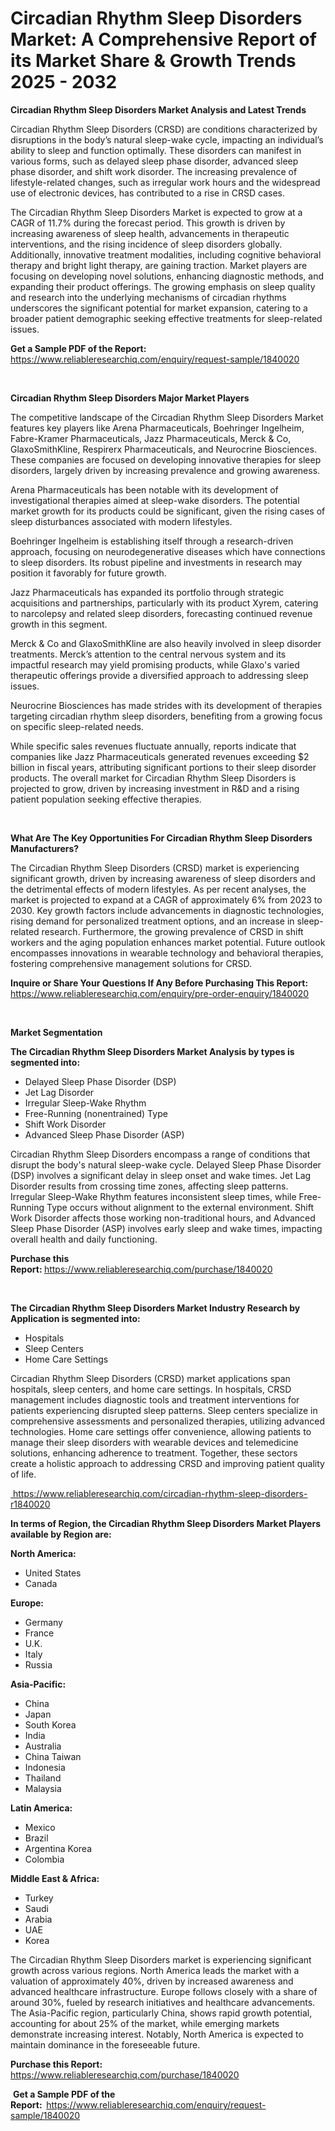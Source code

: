 <p><h1>Circadian Rhythm Sleep Disorders Market: A Comprehensive Report of its Market Share & Growth Trends 2025 - 2032</h1></p><p><strong>Circadian Rhythm Sleep Disorders Market Analysis and Latest Trends</strong></p>
<p><p>Circadian Rhythm Sleep Disorders (CRSD) are conditions characterized by disruptions in the body’s natural sleep-wake cycle, impacting an individual’s ability to sleep and function optimally. These disorders can manifest in various forms, such as delayed sleep phase disorder, advanced sleep phase disorder, and shift work disorder. The increasing prevalence of lifestyle-related changes, such as irregular work hours and the widespread use of electronic devices, has contributed to a rise in CRSD cases.</p><p>The Circadian Rhythm Sleep Disorders Market is expected to grow at a CAGR of 11.7% during the forecast period. This growth is driven by increasing awareness of sleep health, advancements in therapeutic interventions, and the rising incidence of sleep disorders globally. Additionally, innovative treatment modalities, including cognitive behavioral therapy and bright light therapy, are gaining traction. Market players are focusing on developing novel solutions, enhancing diagnostic methods, and expanding their product offerings. The growing emphasis on sleep quality and research into the underlying mechanisms of circadian rhythms underscores the significant potential for market expansion, catering to a broader patient demographic seeking effective treatments for sleep-related issues.</p></p>
<p><strong>Get a Sample PDF of the Report:&nbsp;</strong> <a href="https://www.reliableresearchiq.com/enquiry/request-sample/1840020?utm_campaign=3384&utm_medium=2&utm_source=Github&utm_content=ia&utm_term=13042025&utm_id=circadian-rhythm-sleep-disorders">https://www.reliableresearchiq.com/enquiry/request-sample/1840020</a></p>
<p>&nbsp;</p>
<p><strong>Circadian Rhythm Sleep Disorders Major Market Players</strong></p>
<p><p>The competitive landscape of the Circadian Rhythm Sleep Disorders Market features key players like Arena Pharmaceuticals, Boehringer Ingelheim, Fabre-Kramer Pharmaceuticals, Jazz Pharmaceuticals, Merck & Co, GlaxoSmithKline, Respirerx Pharmaceuticals, and Neurocrine Biosciences. These companies are focused on developing innovative therapies for sleep disorders, largely driven by increasing prevalence and growing awareness.</p><p>Arena Pharmaceuticals has been notable with its development of investigational therapies aimed at sleep-wake disorders. The potential market growth for its products could be significant, given the rising cases of sleep disturbances associated with modern lifestyles. </p><p>Boehringer Ingelheim is establishing itself through a research-driven approach, focusing on neurodegenerative diseases which have connections to sleep disorders. Its robust pipeline and investments in research may position it favorably for future growth.</p><p>Jazz Pharmaceuticals has expanded its portfolio through strategic acquisitions and partnerships, particularly with its product Xyrem, catering to narcolepsy and related sleep disorders, forecasting continued revenue growth in this segment.</p><p>Merck & Co and GlaxoSmithKline are also heavily involved in sleep disorder treatments. Merck’s attention to the central nervous system and its impactful research may yield promising products, while Glaxo's varied therapeutic offerings provide a diversified approach to addressing sleep issues.</p><p>Neurocrine Biosciences has made strides with its development of therapies targeting circadian rhythm sleep disorders, benefiting from a growing focus on specific sleep-related needs.</p><p>While specific sales revenues fluctuate annually, reports indicate that companies like Jazz Pharmaceuticals generated revenues exceeding $2 billion in fiscal years, attributing significant portions to their sleep disorder products. The overall market for Circadian Rhythm Sleep Disorders is projected to grow, driven by increasing investment in R&D and a rising patient population seeking effective therapies.</p></p>
<p>&nbsp;</p>
<p><strong>What Are The Key Opportunities For Circadian Rhythm Sleep Disorders Manufacturers?</strong></p>
<p><p>The Circadian Rhythm Sleep Disorders (CRSD) market is experiencing significant growth, driven by increasing awareness of sleep disorders and the detrimental effects of modern lifestyles. As per recent analyses, the market is projected to expand at a CAGR of approximately 6% from 2023 to 2030. Key growth factors include advancements in diagnostic technologies, rising demand for personalized treatment options, and an increase in sleep-related research. Furthermore, the growing prevalence of CRSD in shift workers and the aging population enhances market potential. Future outlook encompasses innovations in wearable technology and behavioral therapies, fostering comprehensive management solutions for CRSD.</p></p>
<p><strong>Inquire or Share Your Questions If Any Before Purchasing This Report:</strong> <a href="https://www.reliableresearchiq.com/enquiry/pre-order-enquiry/1840020?utm_campaign=3384&utm_medium=2&utm_source=Github&utm_content=ia&utm_term=13042025&utm_id=circadian-rhythm-sleep-disorders">https://www.reliableresearchiq.com/enquiry/pre-order-enquiry/1840020</a></p>
<p>&nbsp;</p>
<p><strong>Market Segmentation</strong></p>
<p><strong>The Circadian Rhythm Sleep Disorders Market Analysis by types is segmented into:</strong></p>
<p><ul><li>Delayed Sleep Phase Disorder (DSP)</li><li>Jet Lag Disorder</li><li>Irregular Sleep-Wake Rhythm</li><li>Free-Running (nonentrained) Type</li><li>Shift Work Disorder</li><li>Advanced Sleep Phase Disorder (ASP)</li></ul></p>
<p><p>Circadian Rhythm Sleep Disorders encompass a range of conditions that disrupt the body's natural sleep-wake cycle. Delayed Sleep Phase Disorder (DSP) involves a significant delay in sleep onset and wake times. Jet Lag Disorder results from crossing time zones, affecting sleep patterns. Irregular Sleep-Wake Rhythm features inconsistent sleep times, while Free-Running Type occurs without alignment to the external environment. Shift Work Disorder affects those working non-traditional hours, and Advanced Sleep Phase Disorder (ASP) involves early sleep and wake times, impacting overall health and daily functioning.</p></p>
<p><strong>Purchase this Report:&nbsp;</strong><a href="https://www.reliableresearchiq.com/purchase/1840020?utm_campaign=3384&utm_medium=2&utm_source=Github&utm_content=ia&utm_term=13042025&utm_id=circadian-rhythm-sleep-disorders">https://www.reliableresearchiq.com/purchase/1840020</a></p>
<p>&nbsp;</p>
<p><strong>The Circadian Rhythm Sleep Disorders Market Industry Research by Application is segmented into:</strong></p>
<p><ul><li>Hospitals</li><li>Sleep Centers</li><li>Home Care Settings</li></ul></p>
<p><p>Circadian Rhythm Sleep Disorders (CRSD) market applications span hospitals, sleep centers, and home care settings. In hospitals, CRSD management includes diagnostic tools and treatment interventions for patients experiencing disrupted sleep patterns. Sleep centers specialize in comprehensive assessments and personalized therapies, utilizing advanced technologies. Home care settings offer convenience, allowing patients to manage their sleep disorders with wearable devices and telemedicine solutions, enhancing adherence to treatment. Together, these sectors create a holistic approach to addressing CRSD and improving patient quality of life.</p></p>
<p><a href="https://www.reliableresearchiq.com/circadian-rhythm-sleep-disorders-r1840020?utm_campaign=3384&utm_medium=2&utm_source=Github&utm_content=ia&utm_term=13042025&utm_id=circadian-rhythm-sleep-disorders">&nbsp;https://www.reliableresearchiq.com/circadian-rhythm-sleep-disorders-r1840020</a></p>
<p><strong>In terms of Region, the Circadian Rhythm Sleep Disorders Market Players available by Region are:</strong></p>
<p>
    <p> <strong> North America: </strong>
        <ul>
            <li>United States</li>
            <li>Canada</li>
        </ul>
        </p> 
    <p> <strong> Europe: </strong>
        <ul>
            <li>Germany</li>
            <li>France</li>
            <li>U.K.</li>
            <li>Italy</li>
            <li>Russia</li>
        </ul>
        </p> 
    <p> <strong> Asia-Pacific: </strong>
        <ul>
            <li>China</li>
            <li>Japan</li>
            <li>South Korea</li>
            <li>India</li>
            <li>Australia</li>
            <li>China Taiwan</li>
            <li>Indonesia</li>
            <li>Thailand</li>
            <li>Malaysia</li>
        </ul>
        </p> 
    <p> <strong> Latin America: </strong>
        <ul>
            <li>Mexico</li>
            <li>Brazil</li>
            <li>Argentina Korea</li>
            <li>Colombia</li>
        </ul>
        </p> 
    <p> <strong> Middle East & Africa: </strong>
        <ul>
            <li>Turkey</li>
            <li>Saudi</li>
            <li>Arabia</li>
            <li>UAE</li>
            <li>Korea</li>
        </ul>
    </p>
    </p>
<p><p>The Circadian Rhythm Sleep Disorders market is experiencing significant growth across various regions. North America leads the market with a valuation of approximately 40%, driven by increased awareness and advanced healthcare infrastructure. Europe follows closely with a share of around 30%, fueled by research initiatives and healthcare advancements. The Asia-Pacific region, particularly China, shows rapid growth potential, accounting for about 25% of the market, while emerging markets demonstrate increasing interest. Notably, North America is expected to maintain dominance in the foreseeable future.</p></p>
<p><strong>Purchase this Report: </strong><a href="https://www.reliableresearchiq.com/purchase/1840020?utm_campaign=3384&utm_medium=2&utm_source=Github&utm_content=ia&utm_term=13042025&utm_id=circadian-rhythm-sleep-disorders">https://www.reliableresearchiq.com/purchase/1840020</a></p>
<p>&nbsp;<strong>Get a Sample PDF of the Report:&nbsp;&nbsp;</strong><a href="https://www.reliableresearchiq.com/enquiry/request-sample/1840020?utm_campaign=3384&utm_medium=2&utm_source=Github&utm_content=ia&utm_term=13042025&utm_id=circadian-rhythm-sleep-disorders">https://www.reliableresearchiq.com/enquiry/request-sample/1840020</a></p>
<p><strong></strong></p>
<p><p></p><p></p><p></p></p>